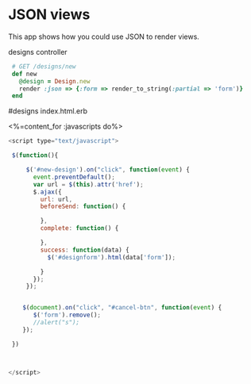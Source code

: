 # JSON views

This app shows how you could use JSON to render views.


designs controller
```ruby
 # GET /designs/new
 def new
   @design = Design.new
   render :json => {:form => render_to_string(:partial => 'form')}
 end

```



#designs index.html.erb


<%=content_for :javascripts do%>

```javascript
<script type="text/javascript">

 $(function(){

     $('#new-design').on("click", function(event) {
       event.preventDefault();
       var url = $(this).attr('href');
       $.ajax({
         url: url,
         beforeSend: function() {

         },
         complete: function() {

         },
         success: function(data) {
           $('#designform').html(data['form']);

         }
       });
     });


    $(document).on("click", "#cancel-btn", function(event) {
       $('form').remove();
       //alert("s");
    });

 })



</script>
```
